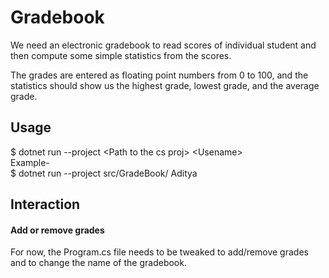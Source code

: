 # Gradebook

We need an electronic gradebook to read scores of individual student and then compute some simple statistics from the scores. 

The grades are entered as floating point numbers from 0 to 100, and the statistics should show us the highest grade, lowest grade, and the average grade. 

## Usage
$ dotnet run --project \<Path to the cs proj\> \<Usename\>\
Example\-\
$ dotnet run --project src/GradeBook/ Aditya

## Interaction
#### Add or remove grades
For now, the Program.cs file needs to be tweaked to add/remove grades and to change the name of the gradebook.
